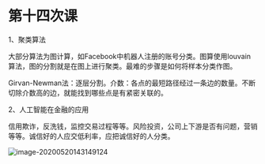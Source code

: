 # 第十四次课

1、聚类算法

大部分算法为图计算，如Facebook中机器人注册的账号分类。图算使用louvain算法，图的分割就是在图上进行聚类。最难的步骤是如何将样本分类作图。

Girvan-Newman法：逐层分割。介数：各点的最短路径经过一条边的数量。不断切除介数高的边，就能找到哪些点是有紧密关联的。

2、人工智能在金融的应用

信用欺诈，反洗钱，监控交易过程等等。风险投资，公司上下游是否有问题，营销等等。诚信好的人应交低利率，应把诚信好的人分类。

![image-20200520143149124](C:\Users\Felix\AppData\Roaming\Typora\typora-user-images\image-20200520143149124.png)